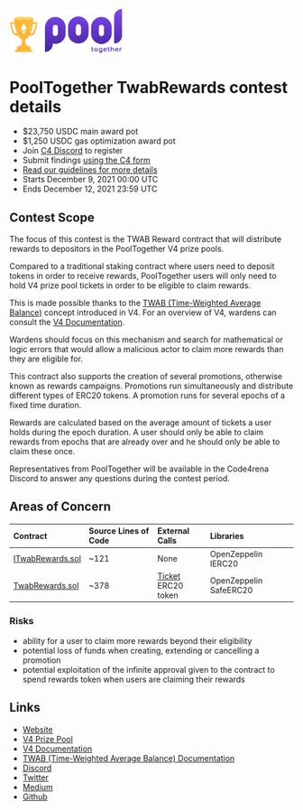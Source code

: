 <p align="left">
  <img src="images/pooltogether-logo--purple-gradient.png" alt="PoolTogether Brand" style="max-width:100%;" width="200px">
</p>

# PoolTogether TwabRewards contest details
- $23,750 USDC main award pot
- $1,250 USDC gas optimization award pot
- Join [C4 Discord](https://discord.gg/code4rena) to register
- Submit findings [using the C4 form](https://code4rena.com/contests/2021-12-pooltogether-twabrewards-contest/submit)
- [Read our guidelines for more details](https://docs.code4rena.com/roles/wardens)
- Starts December 9, 2021 00:00 UTC
- Ends December 12, 2021 23:59 UTC

## Contest Scope

The focus of this contest is the TWAB Reward contract that will distribute rewards to depositors in the PoolTogether V4 prize pools.

Compared to a traditional staking contract where users need to deposit tokens in order to receive rewards, PoolTogether users will only need to hold V4 prize pool tickets in order to be eligible to claim rewards.

This is made possible thanks to the [TWAB (Time-Weighted Average Balance)](https://v4.docs.pooltogether.com/protocol/concepts/time-weight-average-balance) concept introduced in V4. For an overview of V4, wardens can consult the [V4 Documentation](https://v4.docs.pooltogether.com/).

Wardens should focus on this mechanism and search for mathematical or logic errors that would allow a malicious actor to claim more rewards than they are eligible for.

This contract also supports the creation of several promotions, otherwise known as rewards campaigns. Promotions run simultaneously and distribute different types of ERC20 tokens. A promotion runs for several epochs of a fixed time duration.

Rewards are calculated based on the average amount of tickets a user holds during the epoch duration. A user should only be able to claim rewards from epochs that are already over and he should only be able to claim these once.

Representatives from PoolTogether will be available in the Code4rena Discord to answer any questions during the contest period.

## Areas of Concern

| Contract | Source Lines of Code | External Calls | Libraries |
|:------   |:------        |:------         |:------    |
| [ITwabRewards.sol](https://github.com/pooltogether/v4-periphery/blob/ceadb25844f95f19f33cb856222e461ed8edf005/contracts/interfaces/ITwabRewards.sol) | ~121 | None | OpenZeppelin IERC20 |
| [TwabRewards.sol](https://github.com/pooltogether/v4-periphery/blob/b520faea26bcf60371012f6cb246aa149abd3c7d/contracts/TwabRewards.sol) | ~378 |  [Ticket](https://github.com/pooltogether/v4-core/blob/b63fb05391ee1c2b141c0340130cd347080808e1/contracts/Ticket.sol) <br/> ERC20 token | OpenZeppelin SafeERC20 |

### Risks
- ability for a user to claim more rewards beyond their eligibility
- potential loss of funds when creating, extending or cancelling a promotion
- potential exploitation of the infinite approval given to the contract to spend rewards token when users are claiming their rewards

## Links

- [Website](https://pooltogether.com)
- [V4 Prize Pool](https://v4.pooltogether.com/)
- [V4 Documentation](https://v4.docs.pooltogether.com/)
- [TWAB (Time-Weighted Average Balance) Documentation](https://v4.docs.pooltogether.com/protocol/concepts/time-weight-average-balance)
- [Discord](https://pooltogether.com/discord/)
- [Twitter](https://twitter.com/PoolTogether_)
- [Medium](https://medium.com/pooltogether)
- [Github](https://github.com/pooltogether)
